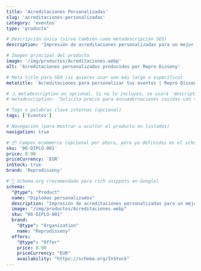 ```yaml
---
title: 'Acreditaciones Personalizadas'
slug: 'acreditaciones-personalizadas'
category: 'eventos'
type: 'producto'

# Descripción única (sirve también como metadescripción SEO)
description: 'Impresión de acreditaciones personalizadas para un mejor reconocimiento visual durante la organización de eventos. Refuerza el branding en el acto.'

# Imagen principal del producto
image: '/img/productos/Acreditaciones.webp'
alt: 'Acreditaciones personalizados producidos por Repro Disseny'

# Meta title para SEO (si quieres usar uno más largo o específico)
metatitle: 'Acreditaciones para personalizar tus eventos | Repro Disseny'

# ⚠️ metadescription es opcional. Si no lo incluyes, se usará `description` como fallback.
# metadescription: 'Solicita precio para encuadernaciones cosidas con tapa dura. Alta calidad y presentación profesional.'

# Tags o palabras clave internas (opcional)
tags: ['Eventos']

# Navegación (para mostrar u ocultar el producto en listados)
navigation: true

# 📦 Campos ecommerce (opcional por ahora, pero ya definidos en el schema)
sku: '06-DIPLO-001'
price: 8.90
priceCurrency: 'EUR'
inStock: true
brand: 'Reprodisseny'

# 🎯 Schema.org (recomendado para rich snippets en Google)
schema:
  "@type": "Product"
  name: "Diplomas personalizados"
  description: "Impresión de acreditaciones personalizadas para un mejor reconocimiento visual durante la organización de eventos. Refuerza el branding en el acto."
  image: "/img/productos/Acreditaciones.webp"
  sku: "06-DIPLO-001"
  brand:
    "@type": "Organization"
    name: "Reprodisseny"
  offers:
    "@type": "Offer"
    price: 8.90
    priceCurrency: "EUR"
    availability: "https://schema.org/InStock"
---
```

